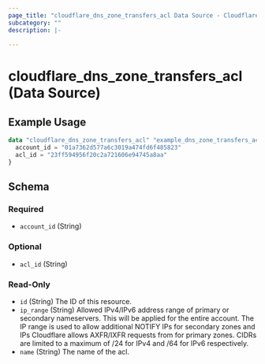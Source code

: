 ```yaml
---
page_title: "cloudflare_dns_zone_transfers_acl Data Source - Cloudflare"
subcategory: ""
description: |-
  
---
```


# cloudflare_dns_zone_transfers_acl (Data Source)



## Example Usage

```terraform
data "cloudflare_dns_zone_transfers_acl" "example_dns_zone_transfers_acl" {
  account_id = "01a7362d577a6c3019a474fd6f485823"
  acl_id = "23ff594956f20c2a721606e94745a8aa"
}
```

<!-- schema generated by tfplugindocs -->
## Schema

### Required

- `account_id` (String)

### Optional

- `acl_id` (String)

### Read-Only

- `id` (String) The ID of this resource.
- `ip_range` (String) Allowed IPv4/IPv6 address range of primary or secondary nameservers. This will be applied for the entire account. The IP range is used to allow additional NOTIFY IPs for secondary zones and IPs Cloudflare allows AXFR/IXFR requests from for primary zones. CIDRs are limited to a maximum of /24 for IPv4 and /64 for IPv6 respectively.
- `name` (String) The name of the acl.


